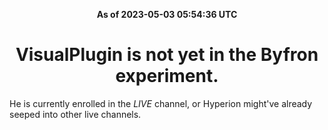 <p align="center"><strong>As of 2023-05-03 05:54:36 UTC</strong></p>
<h1 align="center">VisualPlugin is not yet in the Byfron experiment.</h1>
He is currently enrolled in the *LIVE* channel, or Hyperion might've already seeped into other live channels.
